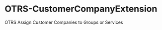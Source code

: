 OTRS-CustomerCompanyExtension
=============================

OTRS Assign Customer Companies to Groups or Services 